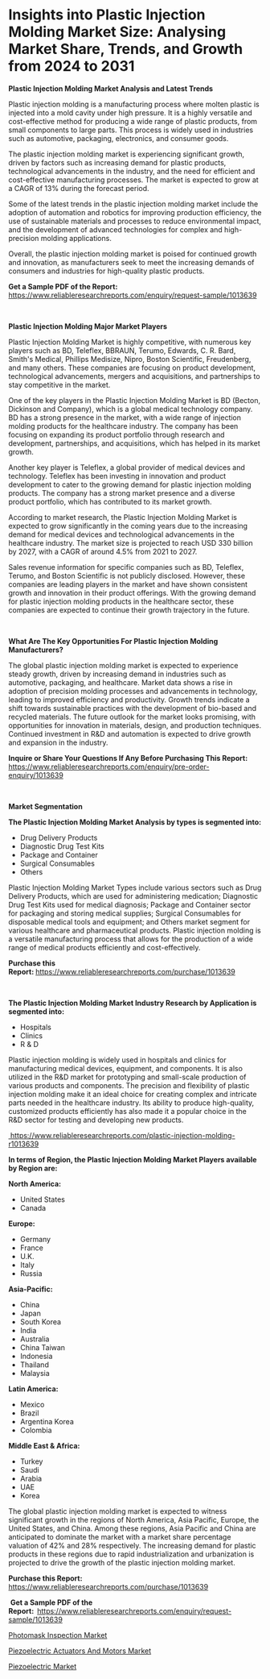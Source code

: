 <p><h1>Insights into Plastic Injection Molding Market Size: Analysing Market Share, Trends, and Growth from 2024 to 2031</h1></p><p><strong>Plastic Injection Molding Market Analysis and Latest Trends</strong></p>
<p><p>Plastic injection molding is a manufacturing process where molten plastic is injected into a mold cavity under high pressure. It is a highly versatile and cost-effective method for producing a wide range of plastic products, from small components to large parts. This process is widely used in industries such as automotive, packaging, electronics, and consumer goods.</p><p>The plastic injection molding market is experiencing significant growth, driven by factors such as increasing demand for plastic products, technological advancements in the industry, and the need for efficient and cost-effective manufacturing processes. The market is expected to grow at a CAGR of 13% during the forecast period.</p><p>Some of the latest trends in the plastic injection molding market include the adoption of automation and robotics for improving production efficiency, the use of sustainable materials and processes to reduce environmental impact, and the development of advanced technologies for complex and high-precision molding applications.</p><p>Overall, the plastic injection molding market is poised for continued growth and innovation, as manufacturers seek to meet the increasing demands of consumers and industries for high-quality plastic products.</p></p>
<p><strong>Get a Sample PDF of the Report:&nbsp;</strong> <a href="https://www.reliableresearchreports.com/enquiry/request-sample/1013639">https://www.reliableresearchreports.com/enquiry/request-sample/1013639</a></p>
<p>&nbsp;</p>
<p><strong>Plastic Injection Molding Major Market Players</strong></p>
<p><p>Plastic Injection Molding Market is highly competitive, with numerous key players such as BD, Teleflex, BBRAUN, Terumo, Edwards, C. R. Bard, Smith's Medical, Phillips Medisize, Nipro, Boston Scientific, Freudenberg, and many others. These companies are focusing on product development, technological advancements, mergers and acquisitions, and partnerships to stay competitive in the market.</p><p>One of the key players in the Plastic Injection Molding Market is BD (Becton, Dickinson and Company), which is a global medical technology company. BD has a strong presence in the market, with a wide range of injection molding products for the healthcare industry. The company has been focusing on expanding its product portfolio through research and development, partnerships, and acquisitions, which has helped in its market growth.</p><p>Another key player is Teleflex, a global provider of medical devices and technology. Teleflex has been investing in innovation and product development to cater to the growing demand for plastic injection molding products. The company has a strong market presence and a diverse product portfolio, which has contributed to its market growth.</p><p>According to market research, the Plastic Injection Molding Market is expected to grow significantly in the coming years due to the increasing demand for medical devices and technological advancements in the healthcare industry. The market size is projected to reach USD 330 billion by 2027, with a CAGR of around 4.5% from 2021 to 2027.</p><p>Sales revenue information for specific companies such as BD, Teleflex, Terumo, and Boston Scientific is not publicly disclosed. However, these companies are leading players in the market and have shown consistent growth and innovation in their product offerings. With the growing demand for plastic injection molding products in the healthcare sector, these companies are expected to continue their growth trajectory in the future.</p></p>
<p>&nbsp;</p>
<p><strong>What Are The Key Opportunities For Plastic Injection Molding Manufacturers?</strong></p>
<p><p>The global plastic injection molding market is expected to experience steady growth, driven by increasing demand in industries such as automotive, packaging, and healthcare. Market data shows a rise in adoption of precision molding processes and advancements in technology, leading to improved efficiency and productivity. Growth trends indicate a shift towards sustainable practices with the development of bio-based and recycled materials. The future outlook for the market looks promising, with opportunities for innovation in materials, design, and production techniques. Continued investment in R&D and automation is expected to drive growth and expansion in the industry.</p></p>
<p><strong>Inquire or Share Your Questions If Any Before Purchasing This Report:</strong> <a href="https://www.reliableresearchreports.com/enquiry/pre-order-enquiry/1013639">https://www.reliableresearchreports.com/enquiry/pre-order-enquiry/1013639</a></p>
<p>&nbsp;</p>
<p><strong>Market Segmentation</strong></p>
<p><strong>The Plastic Injection Molding Market Analysis by types is segmented into:</strong></p>
<p><ul><li>Drug Delivery Products</li><li>Diagnostic Drug Test Kits</li><li>Package and Container</li><li>Surgical Consumables</li><li>Others</li></ul></p>
<p><p>Plastic Injection Molding Market Types include various sectors such as Drug Delivery Products, which are used for administering medication; Diagnostic Drug Test Kits used for medical diagnosis; Package and Container sector for packaging and storing medical supplies; Surgical Consumables for disposable medical tools and equipment; and Others market segment for various healthcare and pharmaceutical products. Plastic injection molding is a versatile manufacturing process that allows for the production of a wide range of medical products efficiently and cost-effectively.</p></p>
<p><strong>Purchase this Report:&nbsp;</strong><a href="https://www.reliableresearchreports.com/purchase/1013639">https://www.reliableresearchreports.com/purchase/1013639</a></p>
<p>&nbsp;</p>
<p><strong>The Plastic Injection Molding Market Industry Research by Application is segmented into:</strong></p>
<p><ul><li>Hospitals</li><li>Clinics</li><li>R & D</li></ul></p>
<p><p>Plastic injection molding is widely used in hospitals and clinics for manufacturing medical devices, equipment, and components. It is also utilized in the R&D market for prototyping and small-scale production of various products and components. The precision and flexibility of plastic injection molding make it an ideal choice for creating complex and intricate parts needed in the healthcare industry. Its ability to produce high-quality, customized products efficiently has also made it a popular choice in the R&D sector for testing and developing new products.</p></p>
<p><a href="https://www.reliableresearchreports.com/plastic-injection-molding-r1013639">&nbsp;https://www.reliableresearchreports.com/plastic-injection-molding-r1013639</a></p>
<p><strong>In terms of Region, the Plastic Injection Molding Market Players available by Region are:</strong></p>
<p>
    <p> <strong> North America: </strong>
        <ul>
            <li>United States</li>
            <li>Canada</li>
        </ul>
        </p> 
    <p> <strong> Europe: </strong>
        <ul>
            <li>Germany</li>
            <li>France</li>
            <li>U.K.</li>
            <li>Italy</li>
            <li>Russia</li>
        </ul>
        </p> 
    <p> <strong> Asia-Pacific: </strong>
        <ul>
            <li>China</li>
            <li>Japan</li>
            <li>South Korea</li>
            <li>India</li>
            <li>Australia</li>
            <li>China Taiwan</li>
            <li>Indonesia</li>
            <li>Thailand</li>
            <li>Malaysia</li>
        </ul>
        </p> 
    <p> <strong> Latin America: </strong>
        <ul>
            <li>Mexico</li>
            <li>Brazil</li>
            <li>Argentina Korea</li>
            <li>Colombia</li>
        </ul>
        </p> 
    <p> <strong> Middle East & Africa: </strong>
        <ul>
            <li>Turkey</li>
            <li>Saudi</li>
            <li>Arabia</li>
            <li>UAE</li>
            <li>Korea</li>
        </ul>
    </p>
    </p>
<p><p>The global plastic injection molding market is expected to witness significant growth in the regions of North America, Asia Pacific, Europe, the United States, and China. Among these regions, Asia Pacific and China are anticipated to dominate the market with a market share percentage valuation of 42% and 28% respectively. The increasing demand for plastic products in these regions due to rapid industrialization and urbanization is projected to drive the growth of the plastic injection molding market.</p></p>
<p><strong>Purchase this Report: </strong><a href="https://www.reliableresearchreports.com/purchase/1013639">https://www.reliableresearchreports.com/purchase/1013639</a></p>
<p>&nbsp;<strong>Get a Sample PDF of the Report:&nbsp;&nbsp;</strong><a href="https://www.reliableresearchreports.com/enquiry/request-sample/1013639">https://www.reliableresearchreports.com/enquiry/request-sample/1013639</a></p>
<p><strong></strong></p>
<p><p><a href="https://github.com/Paul14Anderson63/Market-Research-Report-List-4/blob/main/photomask-inspection-market.md">Photomask Inspection Market</a></p><p><a href="https://github.com/biheemgalvinlouises6hokrh3h/Market-Research-Report-List-3/blob/main/piezoelectric-actuators-and-motors-market.md">Piezoelectric Actuators And Motors Market</a></p><p><a href="https://github.com/guneycigdem35/Market-Research-Report-List-4/blob/main/piezoelectric-market.md">Piezoelectric Market</a></p></p>